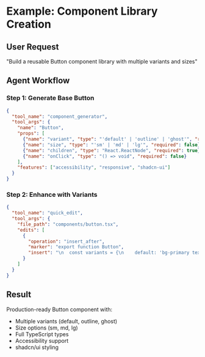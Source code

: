 # Example: Component Library Creation

## User Request

"Build a reusable Button component library with multiple variants and sizes"

## Agent Workflow

### Step 1: Generate Base Button

```json
{
  "tool_name": "component_generator",
  "tool_args": {
    "name": "Button",
    "props": [
      {"name": "variant", "type": "'default' | 'outline' | 'ghost'", "required": false},
      {"name": "size", "type": "'sm' | 'md' | 'lg'", "required": false},
      {"name": "children", "type": "React.ReactNode", "required": true},
      {"name": "onClick", "type": "() => void", "required": false}
    ],
    "features": ["accessibility", "responsive", "shadcn-ui"]
  }
}
```

### Step 2: Enhance with Variants

```json
{
  "tool_name": "quick_edit",
  "tool_args": {
    "file_path": "components/button.tsx",
    "edits": [
      {
        "operation": "insert_after",
        "marker": "export function Button",
        "insert": "\n  const variants = {\n    default: 'bg-primary text-white',\n    outline: 'border border-primary text-primary',\n    ghost: 'hover:bg-gray-100'\n  }"
      }
    ]
  }
}
```

## Result

Production-ready Button component with:
- Multiple variants (default, outline, ghost)
- Size options (sm, md, lg)
- Full TypeScript types
- Accessibility support
- shadcn/ui styling

